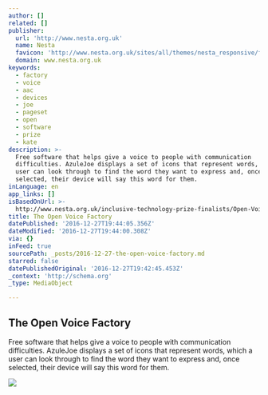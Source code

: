 ```yaml
---
author: []
related: []
publisher:
  url: 'http://www.nesta.org.uk'
  name: Nesta
  favicon: 'http://www.nesta.org.uk/sites/all/themes/nesta_responsive/favicon.ico'
  domain: www.nesta.org.uk
keywords:
  - factory
  - voice
  - aac
  - devices
  - joe
  - pageset
  - open
  - software
  - prize
  - kate
description: >-
  Free software that helps give a voice to people with communication
  difficulties. AzuleJoe displays a set of icons that represent words, which a
  user can look through to find the word they want to express and, once
  selected, their device will say this word for them.
inLanguage: en
app_links: []
isBasedOnUrl: >-
  http://www.nesta.org.uk/inclusive-technology-prize-finalists/Open-Voice-Factory
title: The Open Voice Factory
datePublished: '2016-12-27T19:44:05.356Z'
dateModified: '2016-12-27T19:44:00.308Z'
via: {}
inFeed: true
sourcePath: _posts/2016-12-27-the-open-voice-factory.md
starred: false
datePublishedOriginal: '2016-12-27T19:42:45.453Z'
_context: 'http://schema.org'
_type: MediaObject

---
```

<article style=""><h1>The Open Voice Factory</h1><p>Free software that helps give a voice to people with communication difficulties. AzuleJoe displays a set of icons that represent words, which a user can look through to find the word they want to express and, once selected, their device will say this word for them.</p><img src="http://www.nesta.org.uk/sites/default/files/azulejoe_6_1950_x_670_px_-_header.jpg" /></article>